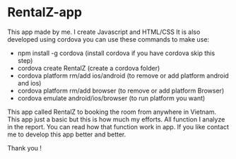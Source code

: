 # RentalZ-app
This app made by me. I create Javascript and HTML/CSS
It is also developed using cordova you can use these commands to make use:

   + npm install -g cordova (install cordova if you have cordova skip this step)
   + cordova create RentalZ (create a cordova folder)
   + cordova platform rm/add ios/android (to remove or add platform android and ios)
   + cordova platform rm/add browser (to remove or add platform Browser)
   + cordova emulate android/ios/browser (to run platform you want)

This app called RentalZ to booking the room from anywhere in Vietnam.
This app just a basic but this is how much my efforts. 
All function I analyze in the report. You can read how that function work in app.
If you like contact me to develop this app better and better.

Thank you !
